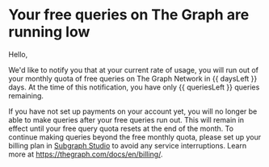 # Your free queries on The Graph are running low

Hello,

We'd like to notify you that at your current rate of usage, you will run out of your monthly quota of free queries on The Graph Network in {{ daysLeft }} days. At the time of this notification, you have only {{ queriesLeft }} queries remaining. 

If you have not set up payments on your account yet, you will no longer be able to make queries after your free queries run out. This will remain in effect until your free query quota resets at the end of the month. To continue making queries beyond the free monthly quota, please set up your billing plan in <a href="https://thegraph.com/studio/billing/">Subgraph Studio</a> to avoid any service interruptions. Learn more at https://thegraph.com/docs/en/billing/.

<subscriptions-footer />
